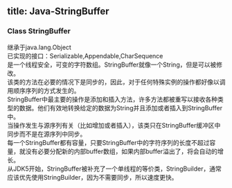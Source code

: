 title: Java-StringBuffer
---

### Class StringBuffer
继承于java.lang.Object  
已实现的接口：Serializable,Appendable,CharSequence  
是一个线程安全，可变的字符数组。StringBuffer就像一个String，但是可以被修改。  
该类的方法在必要的情况下是同步的，因此，对于任何特殊实例的操作都好像以调用顺序序列的方式发生的。  
StringBuffer中最主要的操作是添加和插入方法，许多方法都被重写以接收各种类型的数据。他们有效地转换给定的数据为String并且添加或者插入到StringBuffer中。  
当操作发生与源序列有关（比如增加或者插入），该类只在StringBuffer缓冲区中同步而不是在源序列中同步。  
每一个StringBuffer都有容量，只要StringBuffer中的字符序列的长度不超过容量，就没有必要分配新的内部buffer数组，如果内部buffer溢出了，将会自动的增长。  
从JDK5开始，StringBuffer被补充了一个单线程的等价类，StringBuilder，通常应该优先使用StringBuilder，因为不需要同步，所以速度更快。